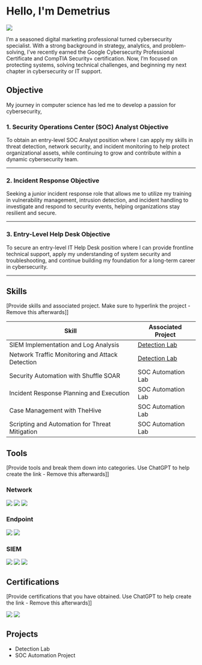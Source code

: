 # Hello, I'm Demetrius
<a href="https://www.linkedin.com/in/demetrius-banks"><img src="https://img.shields.io/badge/-LinkedIn-0072b1?&style=for-the-badge&logo=linkedin&logoColor=white" /></a>


I’m a seasoned digital marketing professional turned cybersecurity specialist. With a strong background in strategy, analytics, and problem-solving, I’ve recently earned the Google Cybersecurity Professional Certificate and CompTIA Security+ certification. Now, I’m focused on protecting systems, solving technical challenges, and beginning my next chapter in cybersecurity or IT support.



## Objective


My journey in computer science has led me to develop a passion for cybersecurity, 
### **1. Security Operations Center (SOC) Analyst Objective**

To obtain an entry-level SOC Analyst position where I can apply my skills in threat detection, network security, and incident monitoring to help protect organizational assets, while continuing to grow and contribute within a dynamic cybersecurity team.

---

### **2. Incident Response Objective**

Seeking a junior incident response role that allows me to utilize my training in vulnerability management, intrusion detection, and incident handling to investigate and respond to security events, helping organizations stay resilient and secure.

---

### **3. Entry-Level Help Desk Objective**

To secure an entry-level IT Help Desk position where I can provide frontline technical support, apply my understanding of system security and troubleshooting, and continue building my foundation for a long-term career in cybersecurity.

---

## Skills
[Provide skills and associated project. Make sure to hyperlink the project - Remove this afterwards]]

| Skill                                         | Associated Project         |
|-----------------------------------------------|----------------------------|
| SIEM Implementation and Log Analysis          | <a href="https://google.com">Detection Lab</a>|
| Network Traffic Monitoring and Attack Detection | <a href="https://google.com">Detection Lab</a>|
| Security Automation with Shuffle SOAR         | SOC Automation Lab|
| Incident Response Planning and Execution      | SOC Automation Lab|
| Case Management with TheHive                  | SOC Automation Lab|
| Scripting and Automation for Threat Mitigation | SOC Automation Lab|

## Tools
[Provide tools and break them down into categories. Use ChatGPT to help create the link - Remove this afterwards]]

### Network
<div>
    <img src="https://img.shields.io/badge/-Wireshark-1679A7?&style=for-the-badge&logo=Wireshark&logoColor=white" />
    <img src="https://img.shields.io/badge/-Suricata-EF3B2D?&style=for-the-badge&logo=Suricata&logoColor=white" />
    <img src="https://img.shields.io/badge/-Zeek-777BB4?&style=for-the-badge&logo=Zeek&logoColor=white" />
</div>

### Endpoint
<div>
    <img src="https://img.shields.io/badge/-Microsoft_Defender_for_Endpoint-00A4EF?&style=for-the-badge&logo=Microsoft&logoColor=white" />
    <img src="https://img.shields.io/badge/-Velociraptor-4B275F?&style=for-the-badge&logo=Velociraptor&logoColor=white" />
</div>

### SIEM
<div>
    <img src="https://img.shields.io/badge/-Microsoft_Sentinel-0078D4?&style=for-the-badge&logo=Microsoft&logoColor=white" />
    <img src="https://img.shields.io/badge/-Splunk-000000?&style=for-the-badge&logo=Splunk&logoColor=white" />
    <img src="https://img.shields.io/badge/-Elastic-005571?&style=for-the-badge&logo=Elastic&logoColor=white" />
</div>

## Certifications
[Provide certifications that you have obtained. Use ChatGPT to help create the link - Remove this afterwards]]
<div>
<img src="https://img.shields.io/badge/-Security%2B-FF0000?&style=for-the-badge&logo=CompTIA&logoColor=white" />
<img src="https://img.shields.io/badge/-Google%20Cybersecurity%20Professional%20Certificate-4285F4?style=for-the-badge&logo=Google&logoColor=white" />

</div>

## Projects
- Detection Lab
- SOC Automation Project
